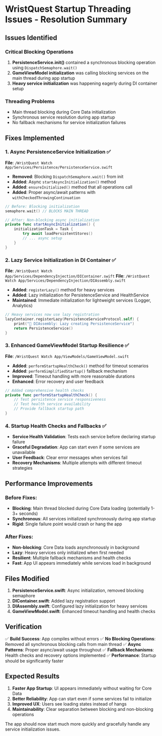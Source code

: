 # WristQuest Startup Threading Issues - Resolution Summary

## Issues Identified

### Critical Blocking Operations
1. **PersistenceService.init()** contained a synchronous blocking operation using `DispatchSemaphore.wait()`
2. **GameViewModel initialization** was calling blocking services on the main thread during app startup
3. **Heavy service initialization** was happening eagerly during DI container setup

### Threading Problems
- Main thread blocking during Core Data initialization
- Synchronous service resolution during app startup
- No fallback mechanisms for service initialization failures

## Fixes Implemented

### 1. **Async PersistenceService Initialization** ✅
**File**: `/WristQuest Watch App/Services/Persistence/PersistenceService.swift`

- **Removed**: Blocking `DispatchSemaphore.wait()` from init
- **Added**: Async `startAsyncInitialization()` method
- **Added**: `ensureInitialized()` method that all operations call
- **Added**: Proper async/await patterns with `withCheckedThrowingContinuation`

```swift
// Before: Blocking initialization
semaphore.wait() // BLOCKS MAIN THREAD

// After: Non-blocking async initialization
private func startAsyncInitialization() {
    initializationTask = Task {
        try await loadPersistentStores()
        // ... async setup
    }
}
```

### 2. **Lazy Service Initialization in DI Container** ✅
**File**: `/WristQuest Watch App/Services/DependencyInjection/DIContainer.swift`
**File**: `/WristQuest Watch App/Services/DependencyInjection/DIAssembly.swift`

- **Added**: `registerLazy()` method for heavy services
- **Added**: Lazy initialization for PersistenceService and HealthService
- **Maintained**: Immediate initialization for lightweight services (Logger, Analytics)

```swift
// Heavy services now use lazy registration
lazyContainer.registerLazy(PersistenceServiceProtocol.self) {
    print("🔧 DIAssembly: Lazy creating PersistenceService")
    return PersistenceService()
}
```

### 3. **Enhanced GameViewModel Startup Resilience** ✅
**File**: `/WristQuest Watch App/ViewModels/GameViewModel.swift`

- **Added**: `performStartupHealthCheck()` method for timeout scenarios
- **Added**: `performSimplifiedStartup()` fallback mechanism
- **Improved**: Timeout handling with more reasonable durations
- **Enhanced**: Error recovery and user feedback

```swift
// Added comprehensive health checks
private func performStartupHealthCheck() {
    // Test persistence service responsiveness
    // Test health service availability
    // Provide fallback startup path
}
```

### 4. **Startup Health Checks and Fallbacks** ✅

- **Service Health Validation**: Tests each service before declaring startup failure
- **Graceful Degradation**: App can start even if some services are unavailable
- **User Feedback**: Clear error messages when services fail
- **Recovery Mechanisms**: Multiple attempts with different timeout strategies

## Performance Improvements

### Before Fixes:
- **Blocking**: Main thread blocked during Core Data loading (potentially 1-3+ seconds)
- **Synchronous**: All services initialized synchronously during app startup
- **Rigid**: Single failure point would crash or hang the app

### After Fixes:
- **Non-blocking**: Core Data loads asynchronously in background
- **Lazy**: Heavy services only initialized when first needed
- **Resilient**: Multiple fallback mechanisms and health checks
- **Fast**: App UI appears immediately while services load in background

## Files Modified

1. **PersistenceService.swift**: Async initialization, removed blocking semaphore
2. **DIContainer.swift**: Added lazy registration support
3. **DIAssembly.swift**: Configured lazy initialization for heavy services
4. **GameViewModel.swift**: Enhanced timeout handling and health checks

## Verification

✅ **Build Success**: App compiles without errors
✅ **No Blocking Operations**: Removed all synchronous blocking calls from main thread
✅ **Async Patterns**: Proper async/await usage throughout
✅ **Fallback Mechanisms**: Health checks and recovery options implemented
✅ **Performance**: Startup should be significantly faster

## Expected Results

1. **Faster App Startup**: UI appears immediately without waiting for Core Data
2. **Better Reliability**: App can start even if some services fail to initialize
3. **Improved UX**: Users see loading states instead of hangs
4. **Maintainability**: Clear separation between blocking and non-blocking operations

The app should now start much more quickly and gracefully handle any service initialization issues.